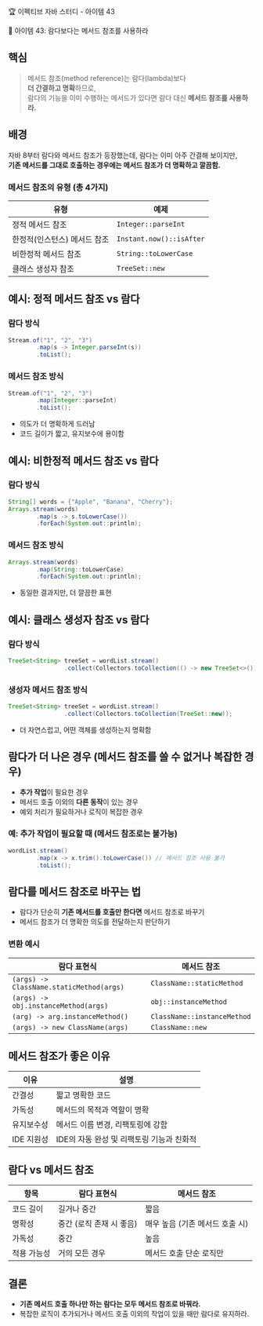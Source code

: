 :trophy: 이펙티브 자바 스터디 - 아이템 43

:book: 아이템 43: 람다보다는 메서드 참조를 사용하라

## 핵심
> 메서드 참조(method reference)는 람다(lambda)보다  
> **더 간결하고 명확**하므로,  
> 람다의 기능을 이미 수행하는 메서드가 있다면 람다 대신 **메서드 참조를 사용하라.**

## 배경
자바 8부터 람다와 메서드 참조가 등장했는데, 람다는 이미 아주 간결해 보이지만,  
**기존 메서드를 그대로 호출하는 경우에는 메서드 참조가 더 명확하고 깔끔함.**

### 메서드 참조의 유형 (총 4가지)

| 유형               | 예제                       |
| ---------------- | ------------------------ |
| 정적 메서드 참조        | `Integer::parseInt`      |
| 한정적(인스턴스) 메서드 참조 | `Instant.now()::isAfter` |
| 비한정적 메서드 참조      | `String::toLowerCase`    |
| 클래스 생성자 참조       | `TreeSet::new`           |


## 예시: 정적 메서드 참조 vs 람다

### 람다 방식
```java
Stream.of("1", "2", "3")
        .map(s -> Integer.parseInt(s))
        .toList();
```

### 메서드 참조 방식
```java
Stream.of("1", "2", "3")
        .map(Integer::parseInt)
        .toList();
```
- 의도가 더 명확하게 드러남
- 코드 길이가 짧고, 유지보수에 용이함

## 예시: 비한정적 메서드 참조 vs 람다

### 람다 방식
```java
String[] words = {"Apple", "Banana", "Cherry"};
Arrays.stream(words)
        .map(s -> s.toLowerCase())
        .forEach(System.out::println);
```

### 메서드 참조 방식
```java
Arrays.stream(words)
        .map(String::toLowerCase)
        .forEach(System.out::println);
```
- 동일한 결과지만, 더 깔끔한 표현

## 예시: 클래스 생성자 참조 vs 람다

### 람다 방식
```java
TreeSet<String> treeSet = wordList.stream()
                .collect(Collectors.toCollection(() -> new TreeSet<>()));
```

### 생성자 메서드 참조 방식
```java
TreeSet<String> treeSet = wordList.stream()
                .collect(Collectors.toCollection(TreeSet::new));
```
- 더 자연스럽고, 어떤 객체를 생성하는지 명확함

## 람다가 더 나은 경우 (메서드 참조를 쓸 수 없거나 복잡한 경우)
- **추가 작업**이 필요한 경우
- 메서드 호출 이외의 **다른 동작**이 있는 경우
- 예외 처리가 필요하거나 로직이 복잡한 경우

### 예: 추가 작업이 필요할 때 (메서드 참조로는 불가능)
```java
wordList.stream()
        .map(x -> x.trim().toLowerCase()) // 메서드 참조 사용 불가
        .toList();
```

## 람다를 메서드 참조로 바꾸는 법
- 람다가 단순히 **기존 메서드를 호출만 한다면** 메서드 참조로 바꾸기
- 메서드 참조가 더 명확한 의도를 전달하는지 판단하기

### 변환 예시
| 람다 표현식                                   | 메서드 참조                      |
| ---------------------------------------- | --------------------------- |
| `(args) -> ClassName.staticMethod(args)` | `ClassName::staticMethod`   |
| `(args) -> obj.instanceMethod(args)`     | `obj::instanceMethod`       |
| `(arg) -> arg.instanceMethod()`          | `ClassName::instanceMethod` |
| `(args) -> new ClassName(args)`          | `ClassName::new`            |


## 메서드 참조가 좋은 이유

| 이유      | 설명                        |
| ------- | ------------------------- |
| 간결성     | 짧고 명확한 코드                 |
| 가독성     | 메서드의 목적과 역할이 명확           |
| 유지보수성   | 메서드 이름 변경, 리팩토링에 강함       |
| IDE 지원성 | IDE의 자동 완성 및 리팩토링 기능과 친화적 |

## 람다 vs 메서드 참조

| 항목     | 람다 표현식          | 메서드 참조              |
| ------ | --------------- | ------------------- |
| 코드 길이  | 길거나 중간          | 짧음                  |
| 명확성    | 중간 (로직 존재 시 좋음) | 매우 높음 (기존 메서드 호출 시) |
| 가독성    | 중간              | 높음                  |
| 적용 가능성 | 거의 모든 경우        | 메서드 호출 단순 로직만       |


## 결론
- **기존 메서드 호출 하나만 하는 람다는 모두 메서드 참조로 바꿔라.**
- 복잡한 로직이 추가되거나 메서드 호출 이외의 작업이 있을 때만 람다로 유지하라.